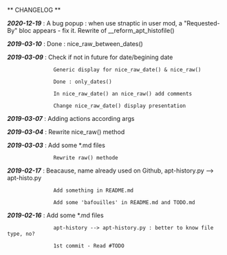 ** CHANGELOG **

**_2020-12-19_** : A bug popup : when use stnaptic in user mod, a "Requested-By" bloc appears - fix it.
                    Rewrite of \__reform_apt_histofile()

**_2019-03-10_** : Done : nice_raw_between_dates()

**_2019-03-09_** : Check if not in future for date/begining date

                   Generic display for nice_raw_date() & nice_raw()

                   Done : only_dates()

                   In nice_raw_date() an nice_raw() add comments

                   Change nice_raw_date() display presentation

**_2019-03-07_** : Adding actions according args

**_2019-03-04_** : Rewrite nice_raw() method

**_2019-03-03_** : Add some \*.md files

                   Rewrite raw() methode

**_2019-02-17_** : Beacause, name already used on Github, apt-history.py --> apt-histo.py

                   Add something in README.md

                   Add some 'bafouilles' in README.md and TODO.md

**_2019-02-16_** : Add some \*.md files

                   apt-history --> apt-history.py : better to know file type, no?

                   1st commit - Read #TODO
